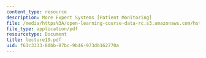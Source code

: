 ```yaml
---
content_type: resource
description: More Expert Systems [Patient Monitoring]
file: /media/https%3A/open-learning-course-data-rc.s3.amazonaws.com/hst-950j-medical-computing-spring-2003/f61c333380bb07bc9b46973db162770a_lecture19.pdf
file_type: application/pdf
resourcetype: Document
title: lecture19.pdf
uid: f61c3333-80bb-07bc-9b46-973db162770a
---
```

